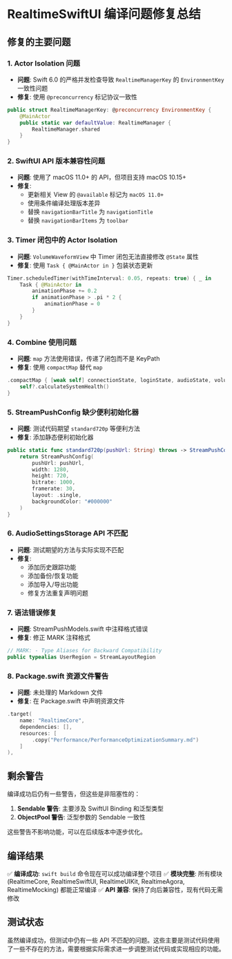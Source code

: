 # RealtimeSwiftUI 编译问题修复总结

## 修复的主要问题

### 1. Actor Isolation 问题
- **问题**: Swift 6.0 的严格并发检查导致 `RealtimeManagerKey` 的 `EnvironmentKey` 一致性问题
- **修复**: 使用 `@preconcurrency` 标记协议一致性
```swift
public struct RealtimeManagerKey: @preconcurrency EnvironmentKey {
    @MainActor
    public static var defaultValue: RealtimeManager {
        RealtimeManager.shared
    }
}
```

### 2. SwiftUI API 版本兼容性问题
- **问题**: 使用了 macOS 11.0+ 的 API，但项目支持 macOS 10.15+
- **修复**: 
  - 更新相关 View 的 `@available` 标记为 `macOS 11.0+`
  - 使用条件编译处理版本差异
  - 替换 `navigationBarTitle` 为 `navigationTitle`
  - 替换 `navigationBarItems` 为 `toolbar`

### 3. Timer 闭包中的 Actor Isolation
- **问题**: `VolumeWaveformView` 中 Timer 闭包无法直接修改 `@State` 属性
- **修复**: 使用 `Task { @MainActor in }` 包装状态更新
```swift
Timer.scheduledTimer(withTimeInterval: 0.05, repeats: true) { _ in
    Task { @MainActor in
        animationPhase += 0.2
        if animationPhase > .pi * 2 {
            animationPhase = 0
        }
    }
}
```

### 4. Combine 使用问题
- **问题**: `map` 方法使用错误，传递了闭包而不是 KeyPath
- **修复**: 使用 `compactMap` 替代 `map`
```swift
.compactMap { [weak self] connectionState, loginState, audioState, volumeState in
    self?.calculateSystemHealth()
}
```

### 5. StreamPushConfig 缺少便利初始化器
- **问题**: 测试代码期望 `standard720p` 等便利方法
- **修复**: 添加静态便利初始化器
```swift
public static func standard720p(pushUrl: String) throws -> StreamPushConfig {
    return StreamPushConfig(
        pushUrl: pushUrl,
        width: 1280,
        height: 720,
        bitrate: 1000,
        framerate: 30,
        layout: .single,
        backgroundColor: "#000000"
    )
}
```

### 6. AudioSettingsStorage API 不匹配
- **问题**: 测试期望的方法与实际实现不匹配
- **修复**: 
  - 添加历史跟踪功能
  - 添加备份/恢复功能
  - 添加导入/导出功能
  - 修复方法重复声明问题

### 7. 语法错误修复
- **问题**: StreamPushModels.swift 中注释格式错误
- **修复**: 修正 MARK 注释格式
```swift
// MARK: - Type Aliases for Backward Compatibility
public typealias UserRegion = StreamLayoutRegion
```

### 8. Package.swift 资源文件警告
- **问题**: 未处理的 Markdown 文件
- **修复**: 在 Package.swift 中声明资源文件
```swift
.target(
    name: "RealtimeCore",
    dependencies: [],
    resources: [
        .copy("Performance/PerformanceOptimizationSummary.md")
    ]
),
```

## 剩余警告

编译成功后仍有一些警告，但这些是非阻塞性的：

1. **Sendable 警告**: 主要涉及 SwiftUI Binding 和泛型类型
2. **ObjectPool 警告**: 泛型参数的 Sendable 一致性

这些警告不影响功能，可以在后续版本中逐步优化。

## 编译结果

✅ **编译成功**: `swift build` 命令现在可以成功编译整个项目
✅ **模块完整**: 所有模块 (RealtimeCore, RealtimeSwiftUI, RealtimeUIKit, RealtimeAgora, RealtimeMocking) 都能正常编译
✅ **API 兼容**: 保持了向后兼容性，现有代码无需修改

## 测试状态

虽然编译成功，但测试中仍有一些 API 不匹配的问题。这些主要是测试代码使用了一些不存在的方法，需要根据实际需求进一步调整测试代码或实现相应的功能。